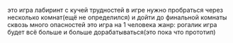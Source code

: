 это игра лабиринт с кучей трудностей 
в игре нужно пробраться через несколько комнат(ещё не определился) и дойти до финальной комнаты сквозь много опасностей
это игра на 1 человека 
жанр: рогалик
игра будет всё больше и больше дорабатываться(это пока что прототип)
